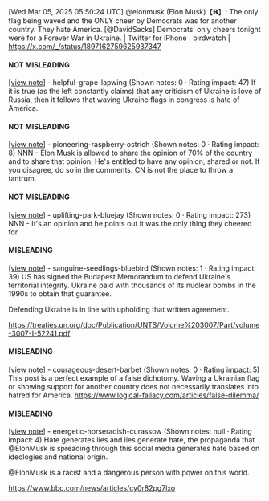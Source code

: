 [Wed Mar 05, 2025 05:50:24 UTC] @elonmusk (Elon Musk)【𝗕】: The only flag being waved and the ONLY cheer by Democrats was for another country. They hate America. [@DavidSacks] Democrats’ only cheers tonight were for a Forever War in Ukraine. | Twitter for iPhone | birdwatch | https://x.com/_/status/1897162759625937347

#### NOT MISLEADING

[[view note]](https://x.com/i/birdwatch/n/1897312147547545686) - helpful-grape-lapwing (Shown notes: 0 · Rating impact: 47)
If it is true (as the left constantly claims) that any criticism of Ukraine is love of Russia, then it follows that waving Ukraine flags in congress is hate of America. 

#### NOT MISLEADING

[[view note]](https://x.com/i/birdwatch/n/1897307325662175730) - pioneering-raspberry-ostrich (Shown notes: 0 · Rating impact: 8)
NNN - Elon Musk is allowed to share the opinion of 70% of the country and to share that opinion. He's entitled to have any opinion, shared or not. If you disagree, do so in the comments. CN is not the place to throw a tantrum. 

#### NOT MISLEADING

[[view note]](https://x.com/i/birdwatch/n/1897265185544450252) - uplifting-park-bluejay (Shown notes: 0 · Rating impact: 273)
NNN - It's an opinion and he points out it was the only thing they cheered for.

#### MISLEADING

[[view note]](https://x.com/i/birdwatch/n/1897278709981139396) - sanguine-seedlings-bluebird (Shown notes: 1 · Rating impact: 39)
US has signed the Budapest Memorandum to defend Ukraine's territorial integrity. Ukraine paid with thousands of its nuclear bombs in the 1990s to obtain that guarantee.

Defending Ukraine is in line with upholding that written agreement.

https://treaties.un.org/doc/Publication/UNTS/Volume%203007/Part/volume-3007-I-52241.pdf

#### MISLEADING

[[view note]](https://x.com/i/birdwatch/n/1897250615996133745) - courageous-desert-barbet (Shown notes: 0 · Rating impact: 5)
This post is a perfect example of a false dichotomy. Waving a Ukrainian flag or showing support for another country does not necessarily translates into hatred for America. https://www.logical-fallacy.com/articles/false-dilemma/

#### MISLEADING

[[view note]](https://x.com/i/birdwatch/n/1897324203138744749) - energetic-horseradish-curassow (Shown notes: null · Rating impact: 4)
Hate generates lies and lies generate hate, the propaganda that @ElonMusk is spreading through this social media generates hate based on ideologies and national origin.

@ElonMusk is a racist and a dangerous person with power on this world.

https://www.bbc.com/news/articles/cy0r82pg7lxo
